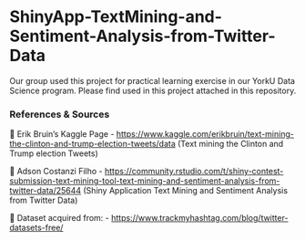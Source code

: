 # ShinyApp-TextMining-and-Sentiment-Analysis-from-Twitter-Data

Our group used this project for practical learning exercise in our YorkU Data Science program. Please find used in this project attached in this repository.

### References & Sources
	Erik Bruin’s Kaggle Page - https://www.kaggle.com/erikbruin/text-mining-the-clinton-and-trump-election-tweets/data (Text mining the Clinton and Trump election Tweets)

	Adson Costanzi Filho - https://community.rstudio.com/t/shiny-contest-submission-text-mining-tool-text-mining-and-sentiment-analysis-from-twitter-data/25644 (Shiny Application Text Mining and Sentiment Analysis from Twitter Data)

	Dataset acquired from: - https://www.trackmyhashtag.com/blog/twitter-datasets-free/
